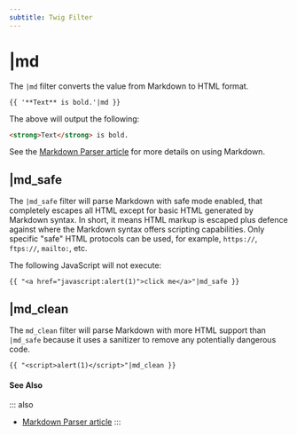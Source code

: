 ```yaml
---
subtitle: Twig Filter
---
```

# |md

The `|md` filter converts the value from Markdown to HTML format.

```twig
{{ '**Text** is bold.'|md }}
```

The above will output the following:

```html
<strong>Text</strong> is bold.
```

See the [Markdown Parser article](../../extend/services/parser.md) for more details on using Markdown.

## |md_safe

The `|md_safe` filter will parse Markdown with safe mode enabled, that completely escapes all HTML except for basic HTML generated by Markdown syntax. In short, it means HTML markup is escaped plus defence against where the Markdown syntax offers scripting capabilities. Only specific "safe" HTML protocols can be used, for example, `https://`, `ftps://`, `mailto:`, etc.

The following JavaScript will not execute:

```twig
{{ "<a href="javascript:alert(1)">click me</a>"|md_safe }}
```

## |md_clean

The `md_clean` filter will parse Markdown with more HTML support than `|md_safe` because it uses a sanitizer to remove any potentially dangerous code.

```twig
{{ "<script>alert(1)</script>"|md_clean }}
```

#### See Also

::: also
* [Markdown Parser article](../../extend/services/parser.md)
:::
